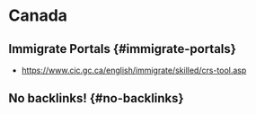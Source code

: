# Canada


## Immigrate Portals {#immigrate-portals}

-   <https://www.cic.gc.ca/english/immigrate/skilled/crs-tool.asp>


## No backlinks! {#no-backlinks}

